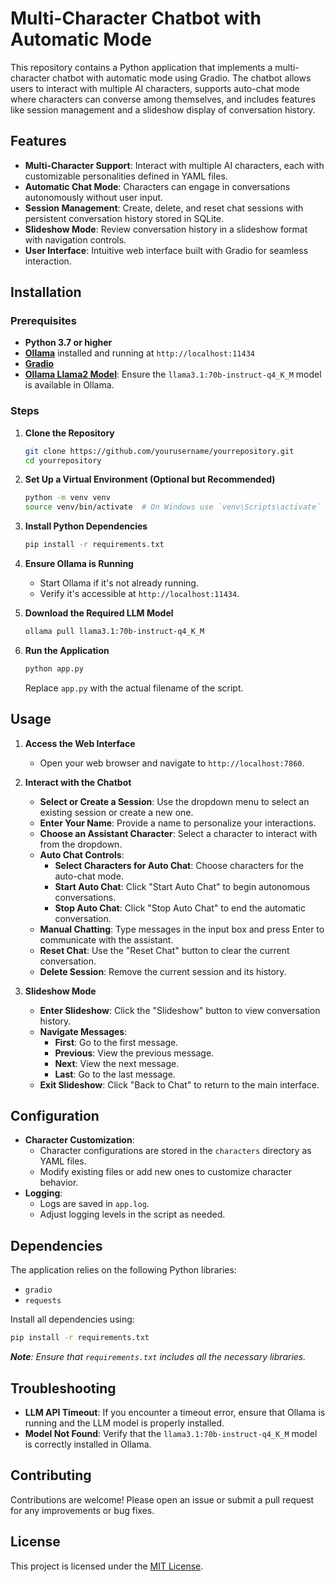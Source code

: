 # Multi-Character Chatbot with Automatic Mode

This repository contains a Python application that implements a multi-character chatbot with automatic mode using Gradio. The chatbot allows users to interact with multiple AI characters, supports auto-chat mode where characters can converse among themselves, and includes features like session management and a slideshow display of conversation history.

## Features

- **Multi-Character Support**: Interact with multiple AI characters, each with customizable personalities defined in YAML files.
- **Automatic Chat Mode**: Characters can engage in conversations autonomously without user input.
- **Session Management**: Create, delete, and reset chat sessions with persistent conversation history stored in SQLite.
- **Slideshow Mode**: Review conversation history in a slideshow format with navigation controls.
- **User Interface**: Intuitive web interface built with Gradio for seamless interaction.

## Installation

### Prerequisites

- **Python 3.7 or higher**
- **[Ollama](https://ollama.ai/docs/installation)** installed and running at `http://localhost:11434`
- **[Gradio](https://gradio.app/)**
- **[Ollama Llama2 Model](https://ollama.ai/models/llama2)**: Ensure the `llama3.1:70b-instruct-q4_K_M` model is available in Ollama.

### Steps

1. **Clone the Repository**

   ```bash
   git clone https://github.com/yourusername/yourrepository.git
   cd yourrepository
   ```

2. **Set Up a Virtual Environment (Optional but Recommended)**

   ```bash
   python -m venv venv
   source venv/bin/activate  # On Windows use `venv\Scripts\activate`
   ```

3. **Install Python Dependencies**

   ```bash
   pip install -r requirements.txt
   ```

4. **Ensure Ollama is Running**

   - Start Ollama if it's not already running.
   - Verify it's accessible at `http://localhost:11434`.

5. **Download the Required LLM Model**

   ```bash
   ollama pull llama3.1:70b-instruct-q4_K_M
   ```

6. **Run the Application**

   ```bash
   python app.py
   ```

   Replace `app.py` with the actual filename of the script.

## Usage

1. **Access the Web Interface**

   - Open your web browser and navigate to `http://localhost:7860`.

2. **Interact with the Chatbot**

   - **Select or Create a Session**: Use the dropdown menu to select an existing session or create a new one.
   - **Enter Your Name**: Provide a name to personalize your interactions.
   - **Choose an Assistant Character**: Select a character to interact with from the dropdown.
   - **Auto Chat Controls**:
     - **Select Characters for Auto Chat**: Choose characters for the auto-chat mode.
     - **Start Auto Chat**: Click "Start Auto Chat" to begin autonomous conversations.
     - **Stop Auto Chat**: Click "Stop Auto Chat" to end the automatic conversation.
   - **Manual Chatting**: Type messages in the input box and press Enter to communicate with the assistant.
   - **Reset Chat**: Use the "Reset Chat" button to clear the current conversation.
   - **Delete Session**: Remove the current session and its history.

3. **Slideshow Mode**

   - **Enter Slideshow**: Click the "Slideshow" button to view conversation history.
   - **Navigate Messages**:
     - **First**: Go to the first message.
     - **Previous**: View the previous message.
     - **Next**: View the next message.
     - **Last**: Go to the last message.
   - **Exit Slideshow**: Click "Back to Chat" to return to the main interface.

## Configuration

- **Character Customization**:
  - Character configurations are stored in the `characters` directory as YAML files.
  - Modify existing files or add new ones to customize character behavior.
- **Logging**:
  - Logs are saved in `app.log`.
  - Adjust logging levels in the script as needed.

## Dependencies

The application relies on the following Python libraries:

- `gradio`
- `requests`

Install all dependencies using:

```bash
pip install -r requirements.txt
```

_**Note**: Ensure that `requirements.txt` includes all the necessary libraries._

## Troubleshooting

- **LLM API Timeout**: If you encounter a timeout error, ensure that Ollama is running and the LLM model is properly installed.
- **Model Not Found**: Verify that the `llama3.1:70b-instruct-q4_K_M` model is correctly installed in Ollama.

## Contributing

Contributions are welcome! Please open an issue or submit a pull request for any improvements or bug fixes.

## License

This project is licensed under the [MIT License](LICENSE).
